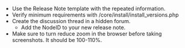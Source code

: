 - Use the Release Note template with the repeated information.
- Verify minimum requirements with /core/install/install_versions.php
- Create the discussion thread in a hidden forum.
	- Add the NodeID to your new release note.
- Make sure to turn reduce zoom in the browser before taking screenshots. It should be 100-110%.